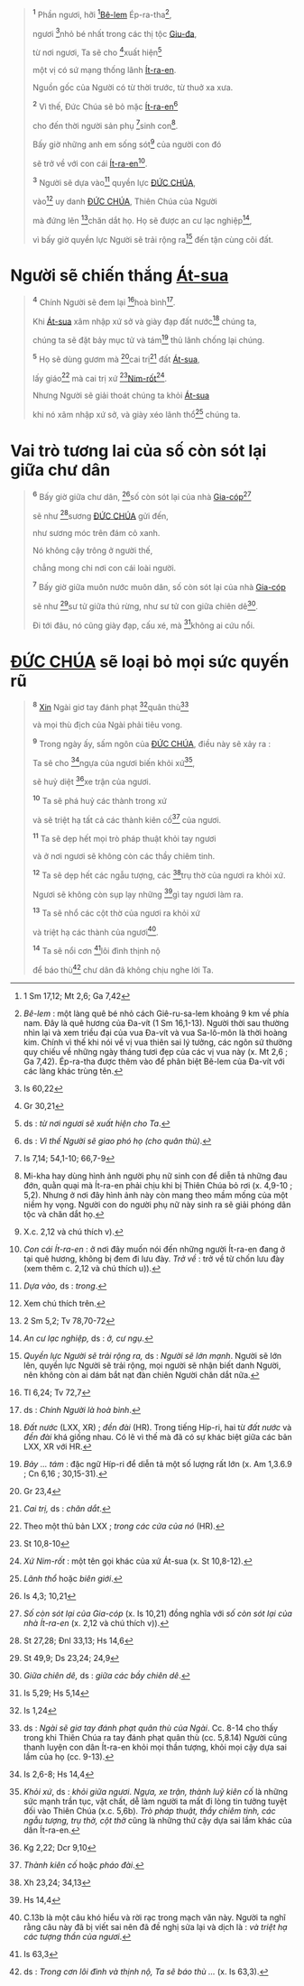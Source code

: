 > <sup><b>1</b></sup> Phần ngươi, hỡi [^1@-4db8fa6b-b319-4049-8fe1-439250cfe9df][Bê-lem]() Ép-ra-tha[^1-4db8fa6b-b319-4049-8fe1-439250cfe9df],
>
> ngươi [^2@-4db8fa6b-b319-4049-8fe1-439250cfe9df]nhỏ bé nhất trong các thị tộc [Giu-đa](),
>
> từ nơi ngươi, Ta sẽ cho [^3@-4db8fa6b-b319-4049-8fe1-439250cfe9df]xuất hiện[^2-4db8fa6b-b319-4049-8fe1-439250cfe9df]
>
> một vị có sứ mạng thống lãnh [Ít-ra-en]().
>
> Nguồn gốc của Người có từ thời trước, từ thuở xa xưa.
>
> <sup><b>2</b></sup> Vì thế, Đức Chúa sẽ bỏ mặc [Ít-ra-en]()[^3-4db8fa6b-b319-4049-8fe1-439250cfe9df]
>
> cho đến thời người sản phụ [^4@-4db8fa6b-b319-4049-8fe1-439250cfe9df]sinh con[^4-4db8fa6b-b319-4049-8fe1-439250cfe9df].
>
> Bấy giờ những anh em sống sót[^5-4db8fa6b-b319-4049-8fe1-439250cfe9df] của người con đó
>
> sẽ trở về với con cái [Ít-ra-en]()[^6-4db8fa6b-b319-4049-8fe1-439250cfe9df].
>
> <sup><b>3</b></sup> Người sẽ dựa vào[^7-4db8fa6b-b319-4049-8fe1-439250cfe9df] quyền lực [ĐỨC CHÚA](),
>
> vào[^8-4db8fa6b-b319-4049-8fe1-439250cfe9df] uy danh [ĐỨC CHÚA](), Thiên Chúa của Người
>
> mà đứng lên [^5@-4db8fa6b-b319-4049-8fe1-439250cfe9df]chăn dắt họ. Họ sẽ được an cư lạc nghiệp[^9-4db8fa6b-b319-4049-8fe1-439250cfe9df],
>
> vì bấy giờ quyền lực Người sẽ trải rộng ra[^10-4db8fa6b-b319-4049-8fe1-439250cfe9df] đến tận cùng cõi đất.

# Người sẽ chiến thắng [Át-sua]()

> <sup><b>4</b></sup> Chính Người sẽ đem lại [^6@-4db8fa6b-b319-4049-8fe1-439250cfe9df]hoà bình[^11-4db8fa6b-b319-4049-8fe1-439250cfe9df].
>
> Khi [Át-sua]() xâm nhập xứ sở và giày đạp đất nước[^12-4db8fa6b-b319-4049-8fe1-439250cfe9df] chúng ta,
>
> chúng ta sẽ đặt bảy mục tử và tám[^13-4db8fa6b-b319-4049-8fe1-439250cfe9df] thủ lãnh chống lại chúng.
>
> <sup><b>5</b></sup> Họ sẽ dùng gươm mà [^7@-4db8fa6b-b319-4049-8fe1-439250cfe9df]cai trị[^14-4db8fa6b-b319-4049-8fe1-439250cfe9df] đất [Át-sua](),
>
> lấy giáo[^15-4db8fa6b-b319-4049-8fe1-439250cfe9df] mà cai trị xứ [^8@-4db8fa6b-b319-4049-8fe1-439250cfe9df][Nim-rốt]()[^16-4db8fa6b-b319-4049-8fe1-439250cfe9df].
>
> Nhưng Người sẽ giải thoát chúng ta khỏi [Át-sua]()
>
> khi nó xâm nhập xứ sở, và giày xéo lãnh thổ[^17-4db8fa6b-b319-4049-8fe1-439250cfe9df] chúng ta.

# Vai trò tương lai của số còn sót lại giữa chư dân

> <sup><b>6</b></sup> Bấy giờ giữa chư dân, [^9@-4db8fa6b-b319-4049-8fe1-439250cfe9df]số còn sót lại của nhà [Gia-cóp]()[^18-4db8fa6b-b319-4049-8fe1-439250cfe9df]
>
> sẽ như [^10@-4db8fa6b-b319-4049-8fe1-439250cfe9df]sương [ĐỨC CHÚA]() gửi đến,
>
> như sương móc trên đám cỏ xanh.
>
> Nó không cậy trông ở người thế,
>
> chẳng mong chi nơi con cái loài người.
>
> <sup><b>7</b></sup> Bấy giờ giữa muôn nước muôn dân, số còn sót lại của nhà [Gia-cóp]()
>
> sẽ như [^11@-4db8fa6b-b319-4049-8fe1-439250cfe9df]sư tử giữa thú rừng, như sư tử con giữa chiên dê[^19-4db8fa6b-b319-4049-8fe1-439250cfe9df].
>
> Đi tới đâu, nó cũng giày đạp, cấu xé, mà [^12@-4db8fa6b-b319-4049-8fe1-439250cfe9df]không ai cứu nổi.

# [ĐỨC CHÚA]() sẽ loại bỏ mọi sức quyến rũ

> <sup><b>8</b></sup> [Xin]() Ngài giơ tay đánh phạt [^13@-4db8fa6b-b319-4049-8fe1-439250cfe9df]quân thù[^20-4db8fa6b-b319-4049-8fe1-439250cfe9df]
>
> và mọi thù địch của Ngài phải tiêu vong.
>
> <sup><b>9</b></sup> Trong ngày ấy, sấm ngôn của [ĐỨC CHÚA](), điều này sẽ xảy ra :
>
> Ta sẽ cho [^14@-4db8fa6b-b319-4049-8fe1-439250cfe9df]ngựa của ngươi biến khỏi xứ[^21-4db8fa6b-b319-4049-8fe1-439250cfe9df],
>
> sẽ huỷ diệt [^15@-4db8fa6b-b319-4049-8fe1-439250cfe9df]xe trận của ngươi.
>
> <sup><b>10</b></sup> Ta sẽ phá huỷ các thành trong xứ
>
> và sẽ triệt hạ tất cả các thành kiên cố[^22-4db8fa6b-b319-4049-8fe1-439250cfe9df] của ngươi.
>
> <sup><b>11</b></sup> Ta sẽ dẹp hết mọi trò pháp thuật khỏi tay ngươi
>
> và ở nơi ngươi sẽ không còn các thầy chiêm tinh.
>
> <sup><b>12</b></sup> Ta sẽ dẹp hết các ngẫu tượng, các [^16@-4db8fa6b-b319-4049-8fe1-439250cfe9df]trụ thờ của ngươi ra khỏi xứ.
>
> Ngươi sẽ không còn sụp lạy những [^17@-4db8fa6b-b319-4049-8fe1-439250cfe9df]gì tay ngươi làm ra.
>
> <sup><b>13</b></sup> Ta sẽ nhổ các cột thờ của ngươi ra khỏi xứ
>
> và triệt hạ các thành của ngươi[^23-4db8fa6b-b319-4049-8fe1-439250cfe9df].
>
> <sup><b>14</b></sup> Ta sẽ nổi cơn [^18@-4db8fa6b-b319-4049-8fe1-439250cfe9df]lôi đình thịnh nộ
>
> để báo thù[^24-4db8fa6b-b319-4049-8fe1-439250cfe9df] chư dân đã không chịu nghe lời Ta.

[^1-4db8fa6b-b319-4049-8fe1-439250cfe9df]: _Bê-lem_ : một làng quê bé nhỏ cách Giê-ru-sa-lem khoảng 9 km về phía nam. Đây là quê hương của Đa-vít (1 Sm 16,1-13). Người thời sau thường nhìn lại và xem triều đại của vua Đa-vít và vua Sa-lô-môn là thời hoàng kim. Chính vì thế khi nói về vị vua thiên sai lý tưởng, các ngôn sứ thường quy chiếu về những ngày tháng tươi đẹp của các vị vua này (x. Mt 2,6 ; Ga 7,42). Ép-ra-tha được thêm vào để phân biệt Bê-lem của Đa-vít với các làng khác trùng tên.

[^2-4db8fa6b-b319-4049-8fe1-439250cfe9df]: ds : _từ nơi ngươi sẽ xuất hiện cho Ta_.

[^3-4db8fa6b-b319-4049-8fe1-439250cfe9df]: ds : _Vì thế Người sẽ giao phó họ (cho quân thù)_.

[^4-4db8fa6b-b319-4049-8fe1-439250cfe9df]: Mi-kha hay dùng hình ảnh người phụ nữ sinh con để diễn tả những đau đớn, quằn quại mà Ít-ra-en phải chịu khi bị Thiên Chúa bỏ rơi (x. 4,9-10 ; 5,2). Nhưng ở nơi đây hình ảnh này còn mang theo mầm mống của một niềm hy vọng. Người con do người phụ nữ này sinh ra sẽ giải phóng dân tộc và chăn dắt họ.

[^5-4db8fa6b-b319-4049-8fe1-439250cfe9df]: X.c. 2,12 và chú thích v).

[^6-4db8fa6b-b319-4049-8fe1-439250cfe9df]: _Con cái Ít-ra-en_ : ở nơi đây muốn nói đến những người Ít-ra-en đang ở tại quê hương, không bị đem đi lưu đày. _Trở về_ : trở về từ chốn lưu đày (xem thêm c. 2,12 và chú thích u)).

[^7-4db8fa6b-b319-4049-8fe1-439250cfe9df]: _Dựa vào,_ ds : _trong_.

[^8-4db8fa6b-b319-4049-8fe1-439250cfe9df]: Xem chú thích trên.

[^9-4db8fa6b-b319-4049-8fe1-439250cfe9df]: _An cư lạc nghiệp,_ ds : _ở, cư ngụ_.

[^10-4db8fa6b-b319-4049-8fe1-439250cfe9df]: _Quyền lực Người sẽ trải rộng ra,_ ds : _Người sẽ lớn mạnh_. Người sẽ lớn lên, quyền lực Người sẽ trải rộng, mọi người sẽ nhận biết danh Người, nên không còn ai dám bắt nạt đàn chiên Người chăn dắt nữa.

[^11-4db8fa6b-b319-4049-8fe1-439250cfe9df]: ds : _Chính Người là hoà bình_.

[^12-4db8fa6b-b319-4049-8fe1-439250cfe9df]: _Đất nước_ (LXX, XR) ; _đền đài_ (HR). Trong tiếng Híp-ri, hai từ _đất nước_ và _đền đài_ khá giống nhau. Có lẽ vì thế mà đã có sự khác biệt giữa các bản LXX, XR với HR.

[^13-4db8fa6b-b319-4049-8fe1-439250cfe9df]: _Bảy ... tám_ : đặc ngữ Híp-ri để diễn tả một số lượng rất lớn (x. Am 1,3.6.9 ; Cn 6,16 ; 30,15-31).

[^14-4db8fa6b-b319-4049-8fe1-439250cfe9df]: _Cai trị,_ ds : _chăn dắt_.

[^15-4db8fa6b-b319-4049-8fe1-439250cfe9df]: Theo một thủ bản LXX ; _trong các cửa của nó_ (HR).

[^16-4db8fa6b-b319-4049-8fe1-439250cfe9df]: _Xứ Nim-rốt_ : một tên gọi khác của xứ Át-sua (x. St 10,8-12).

[^17-4db8fa6b-b319-4049-8fe1-439250cfe9df]: _Lãnh thổ_ hoặc _biên giới_.

[^18-4db8fa6b-b319-4049-8fe1-439250cfe9df]: _Số còn sót lại của Gia-cóp_ (x. Is 10,21) đồng nghĩa với _số còn sót lại của nhà Ít-ra-en_ (x. 2,12 và chú thích v)).

[^19-4db8fa6b-b319-4049-8fe1-439250cfe9df]: _Giữa chiên dê,_ ds : _giữa các bầy chiên dê_.

[^20-4db8fa6b-b319-4049-8fe1-439250cfe9df]: ds : _Ngài sẽ giơ tay đánh phạt quân thù của Ngài_. Cc. 8-14 cho thấy trong khi Thiên Chúa ra tay đánh phạt quân thù (cc. 5,8.14) Người cũng thanh luyện con dân Ít-ra-en khỏi mọi thần tượng, khỏi mọi cậy dựa sai lầm của họ (cc. 9-13).

[^21-4db8fa6b-b319-4049-8fe1-439250cfe9df]: _Khỏi xứ_, ds : _khỏi giữa ngươi_. _Ngựa, xe trận, thành luỹ kiên cố_ là những sức mạnh trần tục, vật chất, dễ làm người ta mất đi lòng tin tưởng tuyệt đối vào Thiên Chúa (x.c. 5,6b). _Trò pháp thuật, thầy chiêm tinh, các ngẫu tượng, trụ thờ, cột thờ_ cũng là những thứ cậy dựa sai lầm khác của dân Ít-ra-en.

[^22-4db8fa6b-b319-4049-8fe1-439250cfe9df]: _Thành kiên cố_ hoặc _pháo đài_.

[^23-4db8fa6b-b319-4049-8fe1-439250cfe9df]: C.13b là một câu khó hiểu và rời rạc trong mạch văn này. Người ta nghĩ rằng câu này đã bị viết sai nên đã đề nghị sửa lại và dịch là : _và triệt hạ các tượng thần của ngươi_.

[^24-4db8fa6b-b319-4049-8fe1-439250cfe9df]: ds : _Trong cơn lôi đình và thịnh nộ, Ta sẽ báo thù ..._ (x. Is 63,3).

[^1@-4db8fa6b-b319-4049-8fe1-439250cfe9df]: 1 Sm 17,12; Mt 2,6; Ga 7,42

[^2@-4db8fa6b-b319-4049-8fe1-439250cfe9df]: Is 60,22

[^3@-4db8fa6b-b319-4049-8fe1-439250cfe9df]: Gr 30,21

[^4@-4db8fa6b-b319-4049-8fe1-439250cfe9df]: Is 7,14; 54,1-10; 66,7-9

[^5@-4db8fa6b-b319-4049-8fe1-439250cfe9df]: 2 Sm 5,2; Tv 78,70-72

[^6@-4db8fa6b-b319-4049-8fe1-439250cfe9df]: Tl 6,24; Tv 72,7

[^7@-4db8fa6b-b319-4049-8fe1-439250cfe9df]: Gr 23,4

[^8@-4db8fa6b-b319-4049-8fe1-439250cfe9df]: St 10,8-10

[^9@-4db8fa6b-b319-4049-8fe1-439250cfe9df]: Is 4,3; 10,21

[^10@-4db8fa6b-b319-4049-8fe1-439250cfe9df]: St 27,28; Đnl 33,13; Hs 14,6

[^11@-4db8fa6b-b319-4049-8fe1-439250cfe9df]: St 49,9; Ds 23,24; 24,9

[^12@-4db8fa6b-b319-4049-8fe1-439250cfe9df]: Is 5,29; Hs 5,14

[^13@-4db8fa6b-b319-4049-8fe1-439250cfe9df]: Is 1,24

[^14@-4db8fa6b-b319-4049-8fe1-439250cfe9df]: Is 2,6-8; Hs 14,4

[^15@-4db8fa6b-b319-4049-8fe1-439250cfe9df]: Kg 2,22; Dcr 9,10

[^16@-4db8fa6b-b319-4049-8fe1-439250cfe9df]: Xh 23,24; 34,13

[^17@-4db8fa6b-b319-4049-8fe1-439250cfe9df]: Hs 14,4

[^18@-4db8fa6b-b319-4049-8fe1-439250cfe9df]: Is 63,3

